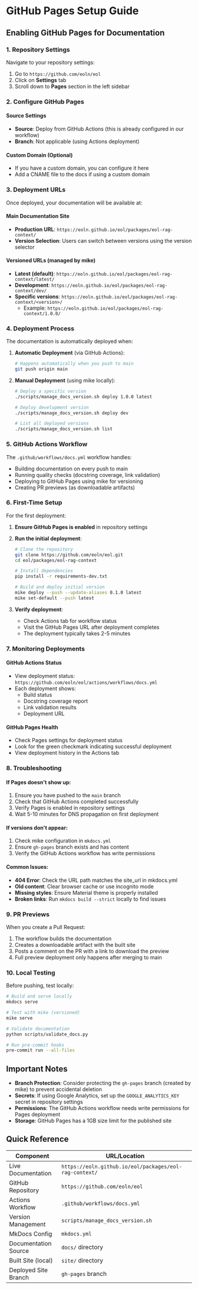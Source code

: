 # GitHub Pages Setup Guide

## Enabling GitHub Pages for Documentation

### 1. Repository Settings
Navigate to your repository settings:
1. Go to `https://github.com/eoln/eol`
2. Click on **Settings** tab
3. Scroll down to **Pages** section in the left sidebar

### 2. Configure GitHub Pages

#### Source Settings
- **Source**: Deploy from GitHub Actions (this is already configured in our workflow)
- **Branch**: Not applicable (using Actions deployment)

#### Custom Domain (Optional)
- If you have a custom domain, you can configure it here
- Add a CNAME file to the docs if using a custom domain

### 3. Deployment URLs

Once deployed, your documentation will be available at:

#### Main Documentation Site
- **Production URL**: `https://eoln.github.io/eol/packages/eol-rag-context/`
- **Version Selection**: Users can switch between versions using the version selector

#### Versioned URLs (managed by mike)
- **Latest (default)**: `https://eoln.github.io/eol/packages/eol-rag-context/latest/`
- **Development**: `https://eoln.github.io/eol/packages/eol-rag-context/dev/`
- **Specific versions**: `https://eoln.github.io/eol/packages/eol-rag-context/<version>/`
  - Example: `https://eoln.github.io/eol/packages/eol-rag-context/1.0.0/`

### 4. Deployment Process

The documentation is automatically deployed when:

1. **Automatic Deployment** (via GitHub Actions):
   ```bash
   # Happens automatically when you push to main
   git push origin main
   ```

2. **Manual Deployment** (using mike locally):
   ```bash
   # Deploy a specific version
   ./scripts/manage_docs_version.sh deploy 1.0.0 latest
   
   # Deploy development version
   ./scripts/manage_docs_version.sh deploy dev
   
   # List all deployed versions
   ./scripts/manage_docs_version.sh list
   ```

### 5. GitHub Actions Workflow

The `.github/workflows/docs.yml` workflow handles:
- Building documentation on every push to main
- Running quality checks (docstring coverage, link validation)
- Deploying to GitHub Pages using mike for versioning
- Creating PR previews (as downloadable artifacts)

### 6. First-Time Setup

For the first deployment:

1. **Ensure GitHub Pages is enabled** in repository settings
2. **Run the initial deployment**:
   ```bash
   # Clone the repository
   git clone https://github.com/eoln/eol.git
   cd eol/packages/eol-rag-context
   
   # Install dependencies
   pip install -r requirements-dev.txt
   
   # Build and deploy initial version
   mike deploy --push --update-aliases 0.1.0 latest
   mike set-default --push latest
   ```

3. **Verify deployment**:
   - Check Actions tab for workflow status
   - Visit the GitHub Pages URL after deployment completes
   - The deployment typically takes 2-5 minutes

### 7. Monitoring Deployments

#### GitHub Actions Status
- View deployment status: `https://github.com/eoln/eol/actions/workflows/docs.yml`
- Each deployment shows:
  - Build status
  - Docstring coverage report
  - Link validation results
  - Deployment URL

#### GitHub Pages Health
- Check Pages settings for deployment status
- Look for the green checkmark indicating successful deployment
- View deployment history in the Actions tab

### 8. Troubleshooting

#### If Pages doesn't show up:
1. Ensure you have pushed to the `main` branch
2. Check that GitHub Actions completed successfully
3. Verify Pages is enabled in repository settings
4. Wait 5-10 minutes for DNS propagation on first deployment

#### If versions don't appear:
1. Check mike configuration in `mkdocs.yml`
2. Ensure `gh-pages` branch exists and has content
3. Verify the GitHub Actions workflow has write permissions

#### Common Issues:
- **404 Error**: Check the URL path matches the site_url in mkdocs.yml
- **Old content**: Clear browser cache or use incognito mode
- **Missing styles**: Ensure Material theme is properly installed
- **Broken links**: Run `mkdocs build --strict` locally to find issues

### 9. PR Previews

When you create a Pull Request:
1. The workflow builds the documentation
2. Creates a downloadable artifact with the built site
3. Posts a comment on the PR with a link to download the preview
4. Full preview deployment only happens after merging to main

### 10. Local Testing

Before pushing, test locally:
```bash
# Build and serve locally
mkdocs serve

# Test with mike (versioned)
mike serve

# Validate documentation
python scripts/validate_docs.py

# Run pre-commit hooks
pre-commit run --all-files
```

## Important Notes

- **Branch Protection**: Consider protecting the `gh-pages` branch (created by mike) to prevent accidental deletion
- **Secrets**: If using Google Analytics, set up the `GOOGLE_ANALYTICS_KEY` secret in repository settings
- **Permissions**: The GitHub Actions workflow needs write permissions for Pages deployment
- **Storage**: GitHub Pages has a 1GB size limit for the published site

## Quick Reference

| Component | URL/Location |
|-----------|-------------|
| Live Documentation | `https://eoln.github.io/eol/packages/eol-rag-context/` |
| GitHub Repository | `https://github.com/eoln/eol` |
| Actions Workflow | `.github/workflows/docs.yml` |
| Version Management | `scripts/manage_docs_version.sh` |
| MkDocs Config | `mkdocs.yml` |
| Documentation Source | `docs/` directory |
| Built Site (local) | `site/` directory |
| Deployed Site Branch | `gh-pages` branch |